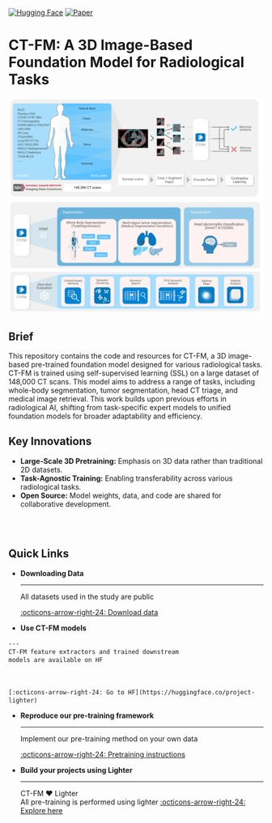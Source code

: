 [![Hugging Face](https://img.shields.io/badge/%F0%9F%A4%97-Models-yellow)](https://huggingface.co/project-lighter)
[![Paper](https://img.shields.io/badge/Paper-arXiv-red)](https://arxiv.org/abs/2501.09001)

# CT-FM: A 3D Image-Based Foundation Model for Radiological Tasks

![CT-FM Overview](./assets/Figure1.png)

## Brief
This repository contains the code and resources for CT-FM, a 3D image-based pre-trained foundation model designed for various radiological tasks. CT-FM is trained using self-supervised learning (SSL) on a large dataset of 148,000 CT scans. This model aims to address a range of tasks, including whole-body segmentation, tumor segmentation, head CT triage, and medical image retrieval. This work builds upon previous efforts in radiological AI, shifting from task-specific expert models to unified foundation models for broader adaptability and efficiency.

## Key Innovations
*   **Large-Scale 3D Pretraining:** Emphasis on 3D data rather than traditional 2D datasets.
*   **Task-Agnostic Training:** Enabling transferability across various radiological tasks.
*   **Open Source:** Model weights, data, and code are shared for collaborative development.

<br/>
<br/>

## Quick Links
<div class="grid cards" markdown>

-   __Downloading Data__

    ---

    All datasets used in the study are public

    [:octicons-arrow-right-24: Download data](./replication-guide/data.md)

-    __Use CT-FM models__

    ---
    CT-FM feature extractors and trained downstream 
    models are available on HF

    

    [:octicons-arrow-right-24: Go to HF](https://huggingface.co/project-lighter)

-   __Reproduce our pre-training framework__

    ---

    Implement our pre-training method on your own data

    [:octicons-arrow-right-24: Pretraining instructions](./replication-guide/pretraining.md)

-   __Build your projects using Lighter__

    ---

    CT-FM ♥ Lighter <br/>
    All pre-training is performed using lighter
    [:octicons-arrow-right-24: Explore here](https://project-lighter.github.io/lighter)

</div>


